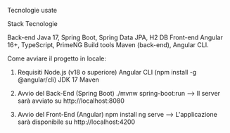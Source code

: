 Tecnologie usate

Stack               Tecnologie

Back-end	          Java 17, Spring Boot, Spring Data JPA, H2 DB
Front-end	          Angular 16+, TypeScript, PrimeNG
Build tools	        Maven (back-end), Angular CLI.

Come avviare il progetto in locale:
1. Requisiti
Node.js (v18 o superiore)
Angular CLI (npm install -g @angular/cli)
JDK 17
Maven

2. Avvio del Back-End (Spring Boot)
./mvnw spring-boot:run --> Il server sarà avviato su http://localhost:8080

3. Avvio del Front-End (Angular)
npm install
ng serve --> L'applicazione sarà disponibile su http://localhost:4200
